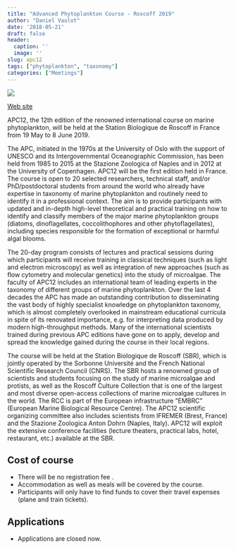 ```yaml
---
title: "Advanced Phytoplankton Course - Roscoff 2019"
author: "Daniel Vaulot"
date: '2018-05-21'
draft: false
header:
  caption: ''
  image: ''
slug: apc12
tags: ["phytoplankton", "taxonomy"]
categories: ["Meetings"]
---
```


![](/img/meeting_apc_12.png)

[Web site](https://sites.google.com/view/apc12/home)

APC12, the 12th edition of the renowned international course on marine phytoplankton, will be held at the Station Biologique de Roscoff in France from 19 May to 8 June 2019.

The APC, initiated in the 1970s at the University of Oslo with the support of UNESCO and its Intergovernmental Oceanographic Commission, has been held from 1985 to 2015 at the Stazione Zoologica of Naples and in 2012 at the University of Copenhagen. APC12 will be the first edition held in France. The course is open to 20 selected researchers, technical staff, and/or PhD/postdoctoral students from around the world who already have expertise in taxonomy of marine phytoplankton and routinely need to identify it in a professional context. The aim is to provide participants with updated and in-depth high-level theoretical and practical training on how to identify and classify members of the major marine phytoplankton groups (diatoms, dinoflagellates, coccolithophores and other phytoflagellates), including species responsible for the formation of exceptional or harmful algal blooms.

The 20-day program consists of lectures and practical sessions during which participants will receive training in classical techniques (such as light and electron microscopy) as well as integration of new approaches (such as flow cytometry and molecular genetics) into the study of microalgae. The faculty of APC12 includes an international team of leading experts in the taxonomy of different groups of marine phytoplankton. Over the last 4 decades the APC has made an outstanding contribution to disseminating the vast body of highly specialist knowledge on phytoplankton taxonomy, which is almost completely overlooked in mainstream educational curricula in spite of its renovated importance, e.g. for interpreting data produced by modern high-throughput methods. Many of the international scientists trained during previous APC editions have gone on to apply, develop and spread the knowledge gained during the course in their local regions.

The course will be held at the Station Biologique de Roscoff (SBR), which is jointly operated by the Sorbonne Université and the French National Scientific Research Council (CNRS). The SBR hosts a renowned group of scientists and students focusing on the study of marine microalgae and protists, as well as the Roscoff Culture Collection that is one of the largest and most diverse open-access collections of marine microalgae cultures in the world. The RCC is part of the European infrastructure “EMBRC” (European Marine Biological Resource Centre). The APC12 scientific organizing committee also includes scientists from IFREMER (Brest, France) and the Stazione Zoologica Anton Dohrn (Naples, Italy). APC12 will exploit the extensive conference facilities (lecture theaters, practical labs, hotel, restaurant, etc.) available at the SBR.

## Cost of course
* There will be no registration fee .
* Accommodation as well as meals will be covered by the course.
* Participants will only have to find funds to cover their travel expenses (plane and train tickets).

## Applications
* Applications are closed now.
